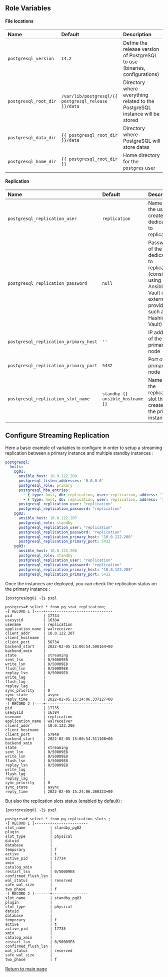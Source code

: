 Role Variables
--------------

#### File locations

| Name                              | Default                      | Description                                                      |
| :-------------------------------- | :--------------------------- | :--------------------------------------------------------------- |
| `postgresql_version`              | `14.2`                       | Define the release version of PostgreSQL to use (binaries, configurations) |
| `postgresql_root_dir`             | `/var/lib/postgresql/{{ postgresql_release }}/data`| Directory where everything related to the PostgreSQL instance will be stored |
| `postgresql_data_dir`             | `{{ postgresql_root_dir }}/data`   | Directory where PostgreSQL will store datas                |
| `postgresql_home_dir`             | `{{ postgresql_root_dir }}`  | Home directory for the `postgres` user                           |

#### Replication

| Name                              | Default                      | Description                                                      |
| :-------------------------------- | :--------------------------- | :--------------------------------------------------------------- |
| `postgresql_replication_user`     | `replication`                | Name of the user to create dedicated to replication              |
| `postgresql_replication_password` | `null`                       | Password of the user dedicated to replication (consider using Ansible Vault or external provider such as Hashicorp Vault) |
| `postgresql_replication_primary_host` | `''`                     | IP address of the primary node                                   |
| `postgresql_replication_primary_port` | `5432`                   | Port of the primary node                                         |
| `postgresql_replication_slot_name`| `standby-{{ ansible_hostname }}` | Name of the replication slot the create on the primary instance |


Configure Streaming Replication
-------------------------------

Here a basic example of variables to configure in order to setup a streaming replication between a primary instance and multiple standby instances :

```YAML
postgresql:
  hosts:
    pg01:
      ansible_host: 10.0.122.208
      postgresql_listen_addresses: '0.0.0.0'
      postgresql_role: primary
      postgresql_hba_entries:
        - { type: host, db: replication, user: replication, address: '10.0.122.207/32', method: scram-sha-256 }
        - { type: host, db: replication, user: replication, address: '10.0.122.206/32', method: scram-sha-256 }
      postgresql_replication_user: "replication"
      postgresql_replication_password: "replication"
    pg02:
      ansible_host: 10.0.122.207
      postgresql_role: standby
      postgresql_replication_user: "replication"
      postgresql_replication_password: "replication"
      postgresql_replication_primary_host: "10.0.122.208"
      postgresql_replication_primary_port: 5432
    pg03:
      ansible_host: 10.0.122.206
      postgresql_role: standby
      postgresql_replication_user: "replication"
      postgresql_replication_password: "replication"
      postgresql_replication_primary_host: "10.0.122.208"
      postgresql_replication_primary_port: 5432
```

Once the instances are deployed, you can check the replication status on the primary instance :

```
[postgres@pg01 ~]$ psql

postgres=# select * from pg_stat_replication;
-[ RECORD 1 ]----+------------------------------
pid              | 17734
usesysid         | 16384
usename          | replication
application_name | walreceiver
client_addr      | 10.0.122.207
client_hostname  |
client_port      | 56734
backend_start    | 2022-02-05 15:00:54.500164+00
backend_xmin     |
state            | streaming
sent_lsn         | 0/50009E8
write_lsn        | 0/50009E8
flush_lsn        | 0/50009E8
replay_lsn       | 0/50009E8
write_lag        |
flush_lag        |
replay_lag       |
sync_priority    | 0
sync_state       | async
reply_time       | 2022-02-05 15:24:06.337127+00
-[ RECORD 2 ]----+------------------------------
pid              | 17735
usesysid         | 16384
usename          | replication
application_name | walreceiver
client_addr      | 10.0.122.206
client_hostname  |
client_port      | 57948
backend_start    | 2022-02-05 15:00:54.511108+00
backend_xmin     |
state            | streaming
sent_lsn         | 0/50009E8
write_lsn        | 0/50009E8
flush_lsn        | 0/50009E8
replay_lsn       | 0/50009E8
write_lag        |
flush_lag        |
replay_lag       |
sync_priority    | 0
sync_state       | async
reply_time       | 2022-02-05 15:24:06.360323+00
```

But also the replication slots status (enabled by default) :

```
[postgres@pg01 ~]$ psql

postgres=# select * from pg_replication_slots ;
-[ RECORD 1 ]-------+----------------
slot_name           | standby_pg02
plugin              |
slot_type           | physical
datoid              |
database            |
temporary           | f
active              | t
active_pid          | 17734
xmin                |
catalog_xmin        |
restart_lsn         | 0/50009E8
confirmed_flush_lsn |
wal_status          | reserved
safe_wal_size       |
two_phase           | f
-[ RECORD 2 ]-------+----------------
slot_name           | standby_pg03
plugin              |
slot_type           | physical
datoid              |
database            |
temporary           | f
active              | t
active_pid          | 17735
xmin                |
catalog_xmin        |
restart_lsn         | 0/50009E8
confirmed_flush_lsn |
wal_status          | reserved
safe_wal_size       |
two_phase           | f
```

[Return to main page](../README.md)
